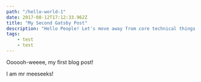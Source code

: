 ```yaml
---
path: "/hello-world-1"
date: 2017-08-12T17:12:33.962Z
title: "My Second Gatsby Post"
description: "Hello People! Let's move away from core technical things for a bit. In this video, I share soft skills that I feel every developer should learn and improve."
tags:
    - test
    - test
---
```


Oooooh-weeee, my first blog post!


I am mr meeseeks!